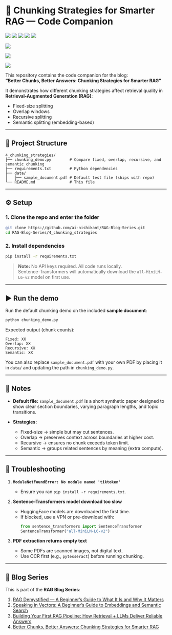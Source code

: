 # 📘 Chunking Strategies for Smarter RAG — Code Companion  

<!-- Center-aligned professional badges -->
<p align="center">

  <!-- First Line: Repo Metadata + GitHub Engagement (All Blue) -->
  <a href="https://github.com/ai-nishikant/RAG-Blog-Series"><img src="https://img.shields.io/github/repo-size/ai-nishikant/RAG-Blog-Series?style=flat-square&logo=github&label=Repo%20Size&color=blue"></a>
  <a href="https://github.com/ai-nishikant/RAG-Blog-Series"><img src="https://img.shields.io/github/languages/top/ai-nishikant/RAG-Blog-Series?style=flat-square&logo=python&label=Python&color=blue"></a>
  <a href="https://github.com/ai-nishikant/RAG-Blog-Series/commits/main"><img src="https://img.shields.io/github/last-commit/ai-nishikant/RAG-Blog-Series?style=flat-square&logo=github&label=Last%20Commit&color=blue"></a>
  <a href="https://github.com/ai-nishikant/RAG-Blog-Series/stargazers"><img src="https://img.shields.io/github/stars/ai-nishikant/RAG-Blog-Series?style=flat-square&logo=github&label=Stars&color=blue"></a>
  <a href="https://github.com/ai-nishikant/RAG-Blog-Series/network/members"><img src="https://img.shields.io/github/forks/ai-nishikant/RAG-Blog-Series?style=flat-square&logo=github&label=Forks&color=blue"></a>

  <!-- Second Line: Blog & Social (Brand Colors) -->
  <a href="https://medium.com/@ai.nishikant"><img src="https://img.shields.io/badge/Medium-Read%20My%20Blog-00ab6c?style=flat-square&logo=medium&logoColor=white"></a>
  
  <a href="https://medium.com/@ai.nishikant/better-chunks-better-answers-chunking-strategies-for-smarter-rag"><img src="https://img.shields.io/badge/Medium-Chunking%20Strategies%20for%20Smarter%20RAG-00ab6c?style=flat-square&logo=medium&logoColor=white"></a>  
  
  <a href="https://linkedin.com/in/nishikant-surwade"><img src="https://img.shields.io/badge/LinkedIn-Connect%20with%20Me-0077B5?style=flat-square&logo=linkedin&logoColor=white"></a>

</p>

This repository contains the code companion for the blog:  
**“Better Chunks, Better Answers: Chunking Strategies for Smarter RAG”**  

It demonstrates how different chunking strategies affect retrieval quality in **Retrieval-Augmented Generation (RAG)**:  
- Fixed-size splitting  
- Overlap windows  
- Recursive splitting  
- Semantic splitting (embedding-based)  

---

## 📂 Project Structure  

```
4_chunking_strategies/
├── chunking_demo.py        # Compare fixed, overlap, recursive, and semantic chunking
├── requirements.txt        # Python dependencies
├── data/
│   ├── sample_document.pdf # Default test file (ships with repo)
└── README.md               # This file
```

---

## ⚙️ Setup  

### 1. Clone the repo and enter the folder  
```bash
git clone https://github.com/ai-nishikant/RAG-Blog-Series.git
cd RAG-Blog-Series/4_chunking_strategies
```

### 2. Install dependencies  
```bash
pip install -r requirements.txt
```

> **Note:** No API keys required. All code runs locally.  
> Sentence-Transformers will automatically download the `all-MiniLM-L6-v2` model on first use.  

---

## ▶️ Run the demo  

Run the default chunking demo on the included **sample document**:  
```bash
python chunking_demo.py
```

Expected output (chunk counts):  
```
Fixed: XX
Overlap: XX
Recursive: XX
Semantic: XX
```

You can also replace `sample_document.pdf` with your own PDF by placing it in `data/` and updating the path in `chunking_demo.py`.  

---

## 📝 Notes  

- **Default file:** `sample_document.pdf` is a short synthetic paper designed to show clear section boundaries, varying paragraph lengths, and topic transitions.  

- **Strategies:**  
  - Fixed-size → simple but may cut sentences.  
  - Overlap → preserves context across boundaries at higher cost.  
  - Recursive → ensures no chunk exceeds token limit.  
  - Semantic → groups related sentences by meaning (extra compute).  

---

## 🔧 Troubleshooting  

1. **`ModuleNotFoundError: No module named 'tiktoken'`**  
   - Ensure you ran `pip install -r requirements.txt`.  

2. **Sentence-Transformers model download too slow**  
   - HuggingFace models are downloaded the first time.  
   - If blocked, use a VPN or pre-download with:  
     ```python
     from sentence_transformers import SentenceTransformer
     SentenceTransformer("all-MiniLM-L6-v2")
     ```  

3. **PDF extraction returns empty text**  
   - Some PDFs are scanned images, not digital text.  
   - Use OCR first (e.g., `pytesseract`) before running chunking.  

---

## 🔗 Blog Series  

This is part of the **RAG Blog Series**:  
1. [RAG Demystified — A Beginner’s Guide to What It Is and Why It Matters](https://medium.com/@ai.nishikant/rag-demystified-a-beginners-guide-to-what-it-is-and-why-it-matters-8df6a7388848)  
2. [Speaking in Vectors: A Beginner’s Guide to Embeddings and Semantic Search](https://medium.com/@ai.nishikant/speaking-in-vectors-1b8142f9ec87)  
3. [Building Your First RAG Pipeline: How Retrieval + LLMs Deliver Reliable Answers](https://medium.com/@ai.nishikant/building-your-first-rag-pipeline-5de171f4cf8f)  
4. [Better Chunks, Better Answers: Chunking Strategies for Smarter RAG](https://medium.com/@ai.nishikant/better-chunks-better-answers-chunking-strategies-for-smarter-rag)  
